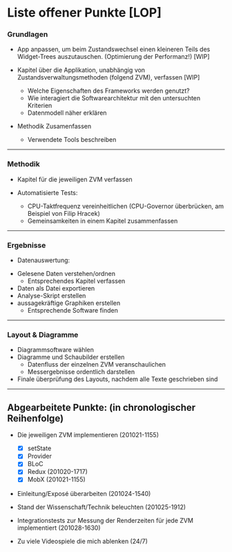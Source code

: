 # Liste offener Punkte [LOP]

### Grundlagen

* App anpassen, um beim Zustandswechsel einen kleineren Teils des Widget-Trees auszutauschen. (Optimierung der Performanz!) [WIP]
  
* Kapitel über die Applikation, unabhängig von Zustandsverwaltungsmethoden (folgend ZVM), verfassen [WIP]

   + Welche Eigenschaften des Frameworks werden genutzt?
   + Wie interagiert die Softwarearchitektur mit den untersuchten Kriterien
   + Datenmodell näher erklären

* Methodik Zusamenfassen

   + Verwendete Tools beschreiben

---

### Methodik

* Kapitel für die jeweiligen ZVM verfassen

* Automatisierte Tests:

   + CPU-Taktfrequenz vereinheitlichen (CPU-Governor überbrücken, am Beispiel von Filip Hracek)
   + Gemeinsamkeiten in einem Kapitel zusammenfassen

---

### Ergebnisse

* Datenauswertung:

 + Gelesene Daten verstehen/ordnen
   - Entsprechendes Kapitel verfassen
 + Daten als Datei exportieren
 + Analyse-Skript erstellen
 + aussagekräftige Graphiken erstellen
   - Entsprechende Software finden
---

### Layout & Diagramme

- Diagrammsoftware wählen
- Diagramme und Schaubilder erstellen
  - Datenfluss der einzelnen ZVM veranschaulichen
  - Messergebnisse ordentlich darstellen
- Finale überprüfung des Layouts, nachdem alle Texte geschrieben sind
  
---

## Abgearbeitete Punkte: (in chronologischer Reihenfolge)

* Die jeweiligen ZVM implementieren (201021-1155)

   + [x] setState
   + [x] Provider
   + [x] BLoC
   + [x] Redux (201020-1717)
   + [x] MobX (201021-1155)

* Einleitung/Exposé überarbeiten (201024-1540)
* Stand der Wissenschaft/Technik beleuchten (201025-1912)
* Integrationstests zur Messung der Renderzeiten für jede ZVM implementiert (201028-1630)
* Zu viele Videospiele die mich ablenken (24/7)